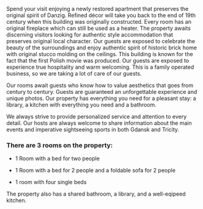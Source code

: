 Spend your visit enjoying a newly restored apartment that preserves the original spirit of Danzig. Refined décor will take you back to the end of 19th century when this building was originally constructed. Every room has an original fireplace which can still be used as a heater. The property awaits discerning visitors looking for authentic style accommodation that preserves original local character. Our guests are exposed to celebrate the beauty of the surroundings and enjoy authentic spirit of historic brick home with original stucco molding on the ceilings. This building is known for the fact that the first Polish movie was produced. Our guests are exposed to experience true hospitality and warm welcoming. This is a family operated business, so we are taking a lot of care of our guests.

Our rooms await guests who know how to value aesthetics that goes from century to century. Guests are guaranteed an unforgettable experience and unique photos. Our property has everything you need for a pleasant stay: a library, a kitchen with everything you need and a bathroom.

We always strive to provide personalized service and attention to every detail. Our hosts are always welcome to share information about the main events and imperative sightseeing sports in both Gdansk and Tricity.

### There are 3 rooms on the property:

- 1 Room with a bed for two people

- 1 Room with a bed for 2 people and a foldable sofa for 2 people

- 1 room with four single beds

The property also has a shared bathroom, a library, and a well-eqipeed kitchen.
